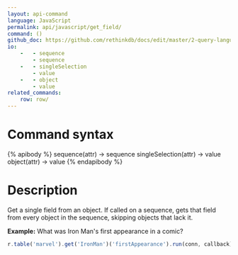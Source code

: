```yaml
---
layout: api-command 
language: JavaScript
permalink: api/javascript/get_field/
command: ()
github_doc: https://github.com/rethinkdb/docs/edit/master/2-query-language/api/javascript/document-manipulation/get_field.md
io:
    -   - sequence
        - sequence
    -   - singleSelection
        - value
    -   - object
        - value
related_commands:
    row: row/
---
```


# Command syntax #

{% apibody %}
sequence(attr) &rarr; sequence
singleSelection(attr) &rarr; value
object(attr) &rarr; value
{% endapibody %}

# Description #

Get a single field from an object. If called on a sequence, gets that field from every
object in the sequence, skipping objects that lack it.

__Example:__ What was Iron Man's first appearance in a comic?

```js
r.table('marvel').get('IronMan')('firstAppearance').run(conn, callback)
```


